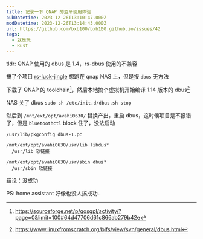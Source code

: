 ```yaml
---
title: 记录一下 QNAP 的蓝牙使用体验
pubDatetime: 2023-12-26T13:10:47.000Z
modDatetime: 2023-12-26T13:14:43.000Z
url: https://github.com/bxb100/bxb100.github.io/issues/42
tags:
  - 就是玩
  - Rust
---
```


tldr: QNAP 使用的 dbus 是 1.4，rs-dbus 使用的不兼容

搞了个项目 [rs-luck-jingle](https://github.com/bxb100/rs-luck-jingle) 想跑在 qnap NAS 上，但是报 `dbus` 无方法

下载了 QNAP 的 toolchain[^1]，然后本地搞个虚拟机开始编译 1.14 版本的 dbus[^2]

NAS 关了 dbus `sudo sh /etc/init.d/dbus.sh stop`

然后到 `/mnt/ext/opt/avahi0630/` 替换产出，重启 dbus，这时候项目是不报错了，但是 `bluetoothctl` block 住了，没法启动

```
/usr/lib/pkgconfig dbus-1.pc

/mnt/ext/opt/avahi0630/usr/lib libdus*
  /usr/lib 软链接

/mnt/ext/opt/avahi0630/usr/sbin dbus*
  /usr/sbin 软链接
```

结论：没成功

PS: home assistant 好像也没人搞成功..

[^1]: https://sourceforge.net/p/qosgpl/activity/?page=0&limit=100#64d47706d61c866ab279b42e

[^2]: https://www.linuxfromscratch.org/blfs/view/svn/general/dbus.html
